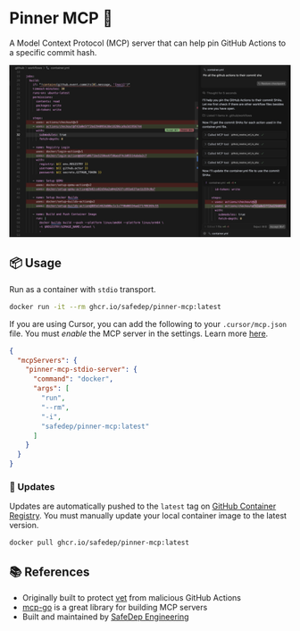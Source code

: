 # Pinner MCP 📍

A Model Context Protocol (MCP) server that can help pin GitHub Actions to a specific commit hash.

![Pinner MCP](./docs/assets/demo.png)

## 📦 Usage

Run as a container with `stdio` transport.

```bash
docker run -it --rm ghcr.io/safedep/pinner-mcp:latest
```

If you are using Cursor, you can add the following to your `.cursor/mcp.json` file. You must *enable*
the MCP server in the settings. Learn more [here](https://docs.cursor.com/context/model-context-protocol#what-is-mcp).

```json
{
  "mcpServers": {
    "pinner-mcp-stdio-server": {
      "command": "docker",
      "args": [
        "run",
        "--rm",
        "-i",
        "safedep/pinner-mcp:latest"
      ]
    }
  }
}
```

### 🔄 Updates

Updates are automatically pushed to the `latest` tag on
[GitHub Container Registry](https://github.com/safedep/pinner-mcp/pkgs/container/pinner-mcp). You
must manually update your local container image to the latest version.

```bash
docker pull ghcr.io/safedep/pinner-mcp:latest
```

## 📚 References

- Originally built to protect [vet](https://github.com/safedep/vet) from malicious GitHub Actions
- [mcp-go](https://github.com/mark3labs/mcp-go) is a great library for building MCP servers
- Built and maintained by [SafeDep Engineering](https://safedep.io)